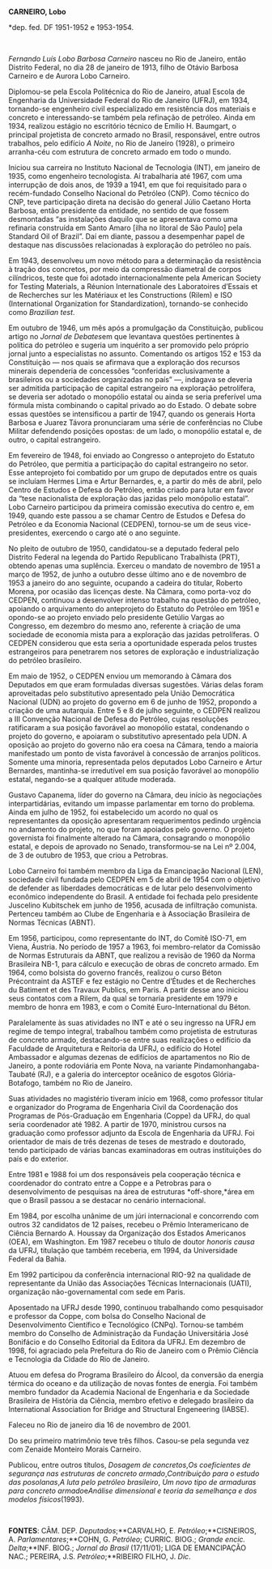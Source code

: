 **CARNEIRO, Lobo**

\*dep. fed. DF 1951-1952 e 1953-1954.

 

*Fernando Luís Lobo Barbosa Carneiro* nasceu no Rio de Janeiro, então
Distrito Federal, no dia 28 de janeiro de 1913, filho de Otávio Barbosa
Carneiro e de Aurora Lobo Carneiro.

Diplomou-se pela Escola Politécnica do Rio de Janeiro, atual Escola de
Engenharia da Universidade Federal do Rio de Janeiro (UFRJ), em 1934,
tornando-se engenheiro civil especializado em resistência dos materiais
e concreto e interessando-se também pela refinação de petróleo. Ainda em
1934, realizou estágio no escritório técnico de Emílio H. Baumgart, o
principal projetista de concreto armado no Brasil, responsável, entre
outros trabalhos, pelo edifício *A Noite*, no Rio de Janeiro (1928), o
primeiro arranha-céu com estrutura de concreto armado em todo o mundo.

Iniciou sua carreira no Instituto Nacional de Tecnologia (INT), em
janeiro de 1935, como engenheiro tecnologista. Aí trabalharia até 1967,
com uma interrupção de dois anos, de 1939 a 1941, em que foi requisitado
para o recém-fundado Conselho Nacional do Petróleo (CNP). Como técnico
do CNP, teve participação direta na decisão do general Júlio Caetano
Horta Barbosa, então presidente da entidade, no sentido de que fossem
desmontadas “as instalações daquilo que se apresentava como uma
refinaria construída em Santo Amaro [ilha no litoral de São Paulo] pela
Standard Oil of Brazil”. Daí em diante, passou a desempenhar papel de
destaque nas discussões relacionadas à exploração do petróleo no país.

Em 1943, desenvolveu um novo método para a determinação da resistência à
tração dos concretos, por meio da compressão diametral de corpos
cilíndricos, teste que foi adotado internacionalmente pela American
Society for Testing Materials, a Réunion Internationale des Laboratoires
d’Essais et de Recherches sur les Matériaux et les Constructions (Rilem)
e ISO (International Organization for Standardization), tornando-se
conhecido como *Brazilian test*.

Em outubro de 1946, um mês após a promulgação da Constituição, publicou
artigo no *Jornal de Debates*em que levantava questões pertinentes à
política do petróleo e sugeria um inquérito a ser promovido pelo próprio
jornal junto a especialistas no assunto. Comentando os artigos 152 e 153
da Constituição — nos quais se afirmava que a exploração dos recursos
minerais dependeria de concessões “conferidas exclusivamente a
brasileiros ou a sociedades organizadas no país” —, indagava se deveria
ser admitida participação de capital estrangeiro na exploração
petrolífera, se deveria ser adotado o monopólio estatal ou ainda se
seria preferível uma fórmula mista combinando o capital privado ao do
Estado. O debate sobre essas questões se intensificou a partir de 1947,
quando os generais Horta Barbosa e Juarez Távora pronunciaram uma série
de conferências no Clube Militar defendendo posições opostas: de um
lado, o monopólio estatal e, de outro, o capital estrangeiro.

Em fevereiro de 1948, foi enviado ao Congresso o anteprojeto do Estatuto
do Petróleo, que permitia a participação do capital estrangeiro no
setor. Esse anteprojeto foi combatido por um grupo de deputados entre os
quais se incluíam Hermes Lima e Artur Bernardes, e, a partir do mês de
abril, pelo Centro de Estudos e Defesa do Petróleo, então criado para
lutar em favor da “tese nacionalista de exploração das jazidas pelo
monópolio estatal”. Lobo Carneiro participou da primeira comissão
executiva do centro e, em 1949, quando este passou a se chamar Centro de
Estudos e Defesa do Petróleo e da Economia Nacional (CEDPEN), tornou-se
um de seus vice-presidentes, exercendo o cargo até o ano seguinte.

No pleito de outubro de 1950, candidatou-se a deputado federal pelo
Distrito Federal na legenda do Partido Republicano Trabalhista (PRT),
obtendo apenas uma suplência. Exerceu o mandato de novembro de 1951 a
março de 1952, de junho a outubro desse último ano e de novembro de 1953
a janeiro do ano seguinte, ocupando a cadeira do titular, Roberto
Morena, por ocasião das licenças deste. Na Câmara, como porta-voz do
CEDPEN, continuou a desenvolver intenso trabalho na questão do petróleo,
apoiando o arquivamento do anteprojeto do Estatuto do Petróleo em 1951 e
opondo-se ao projeto enviado pelo presidente Getúlio Vargas ao
Congresso, em dezembro do mesmo ano, referente à criação de uma
sociedade de economia mista para a exploração das jazidas petrolíferas.
O CEDPEN considerou que esta seria a oportunidade esperada pelos trustes
estrangeiros para penetrarem nos setores de exploração e
industrialização do petróleo brasileiro.

Em maio de 1952, o CEDPEN enviou um memorando à Câmara dos Deputados em
que eram formuladas diversas sugestões. Várias delas foram aproveitadas
pelo substitutivo apresentado pela União Democrática Nacional (UDN) ao
projeto do governo em 6 de junho de 1952, propondo a criação de uma
autarquia. Entre 5 e 8 de julho seguinte, o CEDPEN realizou a III
Convenção Nacional de Defesa do Petróleo, cujas resoluções ratificaram a
sua posição favorável ao monopólio estatal, condenando o projeto do
governo, e apoiaram o substitutivo apresentado pela UDN. A oposição ao
projeto do governo não era coesa na Câmara, tendo a maioria manifestado
um ponto de vista favorável à concessão de arranjos políticos. Somente
uma minoria, representada pelos deputados Lobo Carneiro e Artur
Bernardes, mantinha-se irredutível em sua posição favorável ao monopólio
estatal, negando-se a qualquer atitude moderada.

Gustavo Capanema, líder do governo na Câmara, deu início às negociações
interpartidárias, evitando um impasse parlamentar em torno do problema.
Ainda em julho de 1952, foi estabelecido um acordo no qual os
representantes da oposição apresentaram requerimentos pedindo urgência
no andamento do projeto, no que foram apoiados pelo governo. O projeto
governista foi finalmente alterado na Câmara, consagrando o monopólio
estatal, e depois de aprovado no Senado, transformou-se na Lei nº 2.004,
de 3 de outubro de 1953, que criou a Petrobras.

Lobo Carneiro foi também membro da Liga da Emancipação Nacional (LEN),
sociedade civil fundada pelo CEDPEN em 5 de abril de 1954 com o objetivo
de defender as liberdades democráticas e de lutar pelo desenvolvimento
econômico independente do Brasil. A entidade foi fechada pelo presidente
Juscelino Kubitschek em junho de 1956, acusada de infiltração comunista.
Pertenceu também ao Clube de Engenharia e à Associação Brasileira de
Normas Técnicas (ABNT).

Em 1956, participou, como representante do INT, do Comitê ISO-71, em
Viena, Áustria. No período de 1957 a 1963, foi membro-relator da
Comissão de Normas Estruturais da ABNT, que realizou a revisão de 1960
da Norma Brasileira NB-1, para cálculo e execução de obras de concreto
armado. Em 1964, como bolsista do governo francês, realizou o curso
Béton Précontraint da ASTEF e fez estágio no Centre d’Études et de
Recherches du Batiment et des Travaux Publics, em Paris. A partir desse
ano iniciou seus contatos com a Rilem, da qual se tornaria presidente em
1979 e membro de honra em 1983, e com o Comité Euro-International du
Béton.

Paralelamente às suas atividades no INT e até o seu ingresso na UFRJ em
regime de tempo integral, trabalhou também como projetista de estruturas
de concreto armado, destacando-se entre suas realizações o edifício da
Faculdade de Arquitetura e Reitoria da UFRJ, o edifício do Hotel
Ambassador e algumas dezenas de edifícios de apartamentos no Rio de
Janeiro, a ponte rodoviária em Ponte Nova, na variante
Pindamonhangaba-Taubaté (RJ), e a galeria do interceptor oceânico de
esgotos Glória-Botafogo, também no Rio de Janeiro.

Suas atividades no magistério tiveram início em 1968, como professor
titular e organizador do Programa de Engenharia Civil da Coordenação dos
Programas de Pós-Graduação em Engenharia (Coppe) da UFRJ, do qual seria
coordenador até 1982. A partir de 1970, ministrou cursos na graduação
como professor adjunto da Escola de Engenharia da UFRJ. Foi orientador
de mais de três dezenas de teses de mestrado e doutorado, tendo
participado de várias bancas examinadoras em outras instituições do país
e do exterior.

Entre 1981 e 1988 foi um dos responsáveis pela cooperação técnica e
coordenador do contrato entre a Coppe e a Petrobras para o
desenvolvimento de pesquisas na área de estruturas *off-shore,*área em
que o Brasil passou a se destacar no cenário internacional.

Em 1984, por escolha unânime de um júri internacional e concorrendo com
outros 32 candidatos de 12 países, recebeu o Prêmio Interamericano de
Ciência Bernardo A. Houssay da Organização dos Estados Americanos (OEA),
em Washington. Em 1987 recebeu o título de doutor *honoris causa* da
UFRJ, titulação que também receberia, em 1994, da Universidade Federal
da Bahia.

Em 1992 participou da conferência internacional RIO-92 na qualidade de
representante da União das Associações Técnicas Internacionais (UATI),
organização não-governamental com sede em Paris.

Aposentado na UFRJ desde 1990, continuou trabalhando como pesquisador e
professor da Coppe, com bolsa do Conselho Nacional de Desenvolvimento
Científico e Tecnológico (CNPq). Tornou-se também membro do Conselho de
Administração da Fundação Universitária José Bonifácio e do Conselho
Editorial da Editora da UFRJ. Em dezembro de 1998, foi agraciado pela
Prefeitura do Rio de Janeiro com o Prêmio Ciência e Tecnologia da Cidade
do Rio de Janeiro.

Atuou em defesa do Programa Brasileiro do Álcool, da conversão da
energia térmica do oceano e da utilização de novas fontes de energia.
Foi também membro fundador da Academia Nacional de Engenharia e da
Sociedade Brasileira de História da Ciência, membro efetivo e delegado
brasileiro da International Association for Bridge and Structural
Engeneering (IABSE).

Faleceu no Rio de janeiro dia 16 de novembro de 2001.

Do seu primeiro matrimônio teve três filhos. Casou-se pela segunda vez
com Zenaide Monteiro Morais Carneiro.

Publicou, entre outros títulos, *Dosagem de concretos*,*Os coeficientes
de segurança nas estruturas de concreto armado*,*Contribuição para o
estudo das* *posolanas*,*A luta pelo petróleo brasileiro*, *Um novo tipo
de armaduras para concreto armado*e*Análise dimensional e teoria da
semelhança e dos modelos físicos*(1993).

 

**FONTES**: CÂM. DEP. *Deputados*;**CARVALHO, E. *Petróleo*;**CISNEIROS,
A. *Parlamentares*;**COHN, G. *Petróleo*; CURRIC. BIOG.; *Grande encic.*
*Delta*;**INF. BIOG.; *Jornal do Brasil* (17/11/01); LIGA DE EMANCIPAÇÃO
NAC.; PEREIRA, J.S. *Petróleo*;**RIBEIRO FILHO, J. *Dic*.

 
